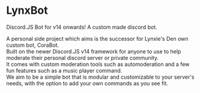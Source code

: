 # LynxBot
 Discord.JS Bot for v14 onwards! A custom made discord bot.
 
 A personal side project which aims is the successor for Lynxie's Den own custom bot, CoraBot.<br>
 Built on the newer Discord.JS v14 framework for anyone to use to help moderate their personal discord server or private community.<br>
 It comes with custom moderation tools such as automoderation and a few fun features such as a music player command.<br>
 We aim to be a simple bot that is modular and customizable to your server's needs, with the option to add your own commands as you see fit.
